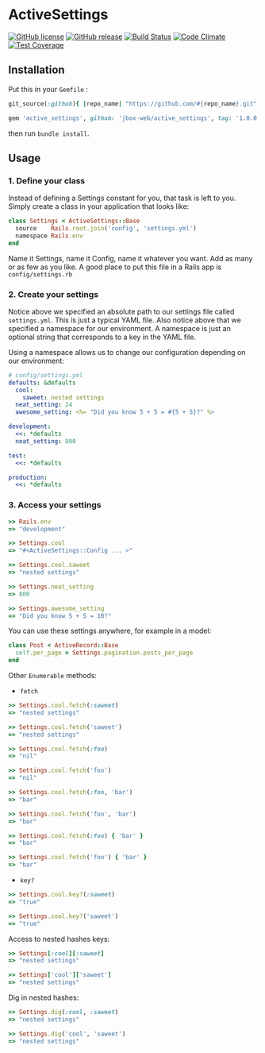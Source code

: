 # ActiveSettings

[![GitHub license](https://img.shields.io/github/license/jbox-web/active_settings.svg)](https://github.com/jbox-web/active_settings/blob/master/LICENSE)
[![GitHub release](https://img.shields.io/github/release/jbox-web/active_settings.svg)](https://github.com/jbox-web/active_settings/releases/latest)
[![Build Status](https://travis-ci.org/jbox-web/active_settings.svg?branch=master)](https://travis-ci.org/jbox-web/active_settings)
[![Code Climate](https://codeclimate.com/github/jbox-web/active_settings/badges/gpa.svg)](https://codeclimate.com/github/jbox-web/active_settings)
[![Test Coverage](https://codeclimate.com/github/jbox-web/active_settings/badges/coverage.svg)](https://codeclimate.com/github/jbox-web/active_settings/coverage)


## Installation

Put this in your `Gemfile` :

```ruby
git_source(:github){ |repo_name| "https://github.com/#{repo_name}.git" }

gem 'active_settings', github: 'jbox-web/active_settings', tag: '1.0.0'
```

then run `bundle install`.


## Usage

### 1. Define your class

Instead of defining a Settings constant for you, that task is left to you. Simply create a class in your application
that looks like:

```ruby
class Settings < ActiveSettings::Base
  source    Rails.root.join('config', 'settings.yml')
  namespace Rails.env
end
```

Name it Settings, name it Config, name it whatever you want. Add as many or as few as you like. A good place to put
this file in a Rails app is `config/settings.rb`


### 2. Create your settings

Notice above we specified an absolute path to our settings file called `settings.yml`. This is just a typical YAML file.
Also notice above that we specified a namespace for our environment.  A namespace is just an optional string that corresponds
to a key in the YAML file.

Using a namespace allows us to change our configuration depending on our environment:

```yaml
# config/settings.yml
defaults: &defaults
  cool:
    saweet: nested settings
  neat_setting: 24
  awesome_setting: <%= "Did you know 5 + 5 = #{5 + 5}?" %>

development:
  <<: *defaults
  neat_setting: 800

test:
  <<: *defaults

production:
  <<: *defaults
```


### 3. Access your settings

```ruby
>> Rails.env
=> "development"

>> Settings.cool
=> "#<ActiveSettings::Config ... >"

>> Settings.cool.saweet
=> "nested settings"

>> Settings.neat_setting
=> 800

>> Settings.awesome_setting
=> "Did you know 5 + 5 = 10?"
```

You can use these settings anywhere, for example in a model:

```ruby
class Post < ActiveRecord::Base
  self.per_page = Settings.pagination.posts_per_page
end
```

Other `Enumerable` methods:

* `fetch`

```ruby
>> Settings.cool.fetch(:saweet)
=> "nested settings"

>> Settings.cool.fetch('saweet')
=> "nested settings"

>> Settings.cool.fetch(:foo)
=> "nil"

>> Settings.cool.fetch('foo')
=> "nil"

>> Settings.cool.fetch(:foo, 'bar')
=> "bar"

>> Settings.cool.fetch('foo', 'bar')
=> "bar"

>> Settings.cool.fetch(:foo) { 'bar' }
=> "bar"

>> Settings.cool.fetch('foo') { 'bar' }
=> "bar"
```

* `key?`

```ruby
>> Settings.cool.key?(:saweet)
=> "true"

>> Settings.cool.key?('saweet')
=> "true"
```

Access to nested hashes keys:

```ruby
>> Settings[:cool][:saweet]
=> "nested settings"

>> Settings['cool']['saweet']
=> "nested settings"
```

Dig in nested hashes:

```ruby
>> Settings.dig(:cool, :saweet)
=> "nested settings"

>> Settings.dig('cool', 'saweet')
=> "nested settings"
```
